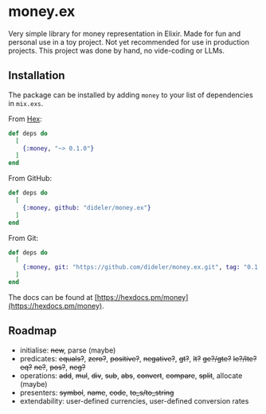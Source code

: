 # money.ex

Very simple library for money representation in Elixir.
Made for fun and personal use in a toy project.
Not yet recommended for use in production projects.
This project was done by hand, no vide-coding or LLMs.

## Installation

The package can be installed by adding `money` to your list of dependencies in `mix.exs`.

From [Hex](https://hex.pm/packages/money):

```elixir
def deps do
  [
    {:money, "~> 0.1.0"}
  ]
end
```

From GitHub:

```elixir
def deps do
  [
    {:money, github: "dideler/money.ex"}
  ]
end
```

From Git:

```elixir
def deps do
  [
    {:money, git: "https://github.com/dideler/money.ex.git", tag: "0.1.0"}
  ]
end
```

The docs can be found at [https://hexdocs.pm/money](https://hexdocs.pm/money).

## Roadmap

- initialise: ~~new~~, parse (maybe)
- predicates: ~~equals?~~, ~~zero?~~, ~~positive?~~, ~~negative?~~, ~~gt?~~, ~~lt?~~ ~~ge?/gte?~~ ~~le?/lte?~~ ~~eq?~~ ~~ne?~~, ~~pos?~~, ~~neg?~~
- operations: ~~add~~, ~~mul~~, ~~div~~, ~~sub~~, ~~abs~~, ~~convert~~, ~~compare~~, ~~split~~, allocate (maybe)
- presenters: ~~symbol~~, ~~name~~, ~~code~~, ~~to_s/to_string~~
- extendability: user-defined currencies, user-defined conversion rates
